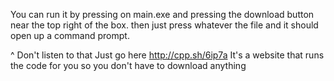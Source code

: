 You can run it by pressing on main.exe and pressing the download button near the top right of the box. then just press whatever the file and it should open up a command prompt.

^ Don't listen to that
Just go here  http://cpp.sh/6ip7a
It's a website that runs the code for you so you don't have to download anything
